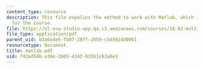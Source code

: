 ```yaml
---
content_type: resource
description: This file expalins the method to work with Matlab, which is required
  for the course.
file: https://ol-ocw-studio-app-qa.s3.amazonaws.com/courses/18-02-multivariable-calculus-spring-2006/f42ad54ba36e3b054242035b1c63a9e3_matlab.pdf
file_type: application/pdf
parent_uid: b3a6a4e5-fb07-28ff-2059-c545024d0061
resourcetype: Document
title: matlab.pdf
uid: f42ad54b-a36e-3b05-4242-035b1c63a9e3
---
```

